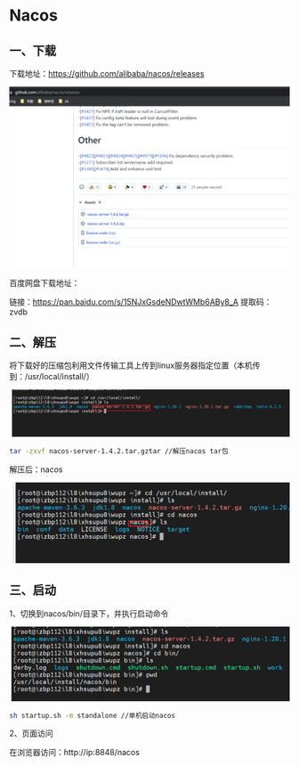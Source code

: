 # Nacos

## 一、下载

下载地址：https://github.com/alibaba/nacos/releases

![2.10-1.png](../images/2.10-1.png)

百度网盘下载地址：

链接：https://pan.baidu.com/s/15NJxGsdeNDwtWMb6ABy8_A
提取码：zvdb

## 二、解压

将下载好的压缩包利用文件传输工具上传到linux服务器指定位置（本机传到：/usr/local/install/）

![2.10-2.png](../images/2.10-2.png)

```bash
tar -zxvf nacos-server-1.4.2.tar.gztar //解压nacos tar包
```

解压后：nacos

![2.10-3.png](../images/2.10-3.png)

## 三、启动



1、切换到nacos/bin/目录下，并执行启动命令

![2.10-4.png](../images/2.10-4.png)



```bash
sh startup.sh -m standalone //单机启动nacos
```

2、页面访问

在浏览器访问：http://ip:8848/nacos

